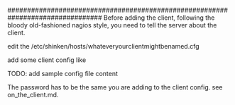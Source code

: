 

################################################################################
Before adding the client, following the bloody old-fashioned nagios style,
you need to tell the server about the client.

edit the /etc/shinken/hosts/whateveryourclientmightbenamed.cfg

add some client config like


TODO: add sample config file content


The password has to be the same you are adding to the client config. see on_the_client.md.

